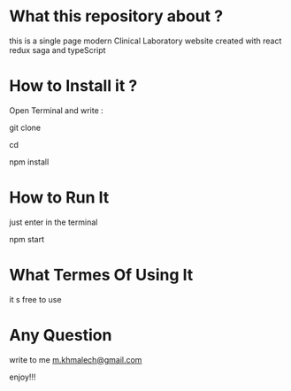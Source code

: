 # What this repository about ?

this is a single page modern Clinical Laboratory website created with react redux saga and typeScript 

# How to Install it ?

Open Terminal and write : 

git clone 

cd 

npm install

# How to Run It

just enter in the terminal 

npm start

# What Termes Of Using It 

it s free to use 

# Any Question

write to me m.khmalech@gmail.com

enjoy!!!